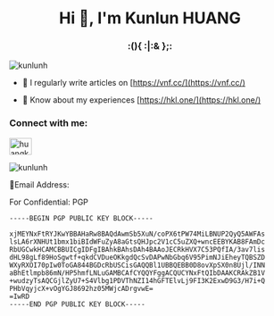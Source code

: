 <h1 align="center">Hi 👋, I'm Kunlun HUANG</h1>
<h3 align="center">:(){ :|:& };:</h3>

<p align="left"> <img src="https://komarev.com/ghpvc/?username=kunlunh&label=Profile%20views&color=0e75b6&style=flat" alt="kunlunh" /> </p>

- 📝 I regularly write articles on [https://vnf.cc/](https://vnf.cc/)

- 📄 Know about my experiences [https://hkl.one/](https://hkl.one/)

<h3 align="left">Connect with me:</h3>
<p align="left">
<a href="https://linkedin.com/in/huangkunlun" target="blank"><img align="center" src="https://raw.githubusercontent.com/rahuldkjain/github-profile-readme-generator/master/src/images/icons/Social/linked-in-alt.svg" alt="huangkunlun" height="30" width="40" /></a>
</p>

<p><img src="https://github-readme-stats.vercel.app/api/top-langs?username=kunlunh&show_icons=true&locale=en&layout=compact" alt="kunlunh" /></p>

<p>📧Email Address:</p>

<p>For Confidential: PGP</p>

<pre><code class="language-txt">-----BEGIN PGP PUBLIC KEY BLOCK-----

xjMEYNxFtRYJKwYBBAHaRw8BAQdAwmSb5XuN/coPX6tPW74MiLBNUP2QyQ5AWFAs
lsLA6rXNHUt1bmx1biBIdWFuZyA8aGtsQHJpc2V1cC5uZXQ+wncEEBYKAB8FAmDc
RbUGCwkHCAMCBBUICgIDFgIBAhkBAhsDAh4BAAoJECRkHVX7C53PQfIA/3av7lis
dHL98gLf89HoSgwtf+qkdCVDueOKkgdQcSvDAPwNbGbq6V95PimNJiEheyTQBSZD
WXyRXOI70pIw0ToGA844BGDcRbUSCisGAQQBl1UBBQEBB0D8ovXpSX0n8Ujl/INN
aBhEtlmpb86mN/HP5hmfLNLuGAMBCAfCYQQYFggACQUCYNxFtQIbDAAKCRAkZB1V
+wudzyTsAQCGjlZyU7+S4Vlbg1PDVThNZI14hGFTElvLj9FI3K2ExwD9G3/H7i+Q
PHbVqyjcX+vOgYGJ8692hz05MWjcADrgvwE=
=IwRD
-----END PGP PUBLIC KEY BLOCK-----
</code></pre>


